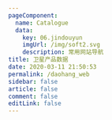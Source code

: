 ```yaml
---
pageComponent: 
  name: Catalogue
  data: 
    key: 06.jindouyun
    imgUrl: /img/soft2.svg
    description: 常用网站导航
title: 卫星产品数据
date: 2020-03-11 21:50:53
permalink: /daohang_web
sidebar: false
article: false
comment: false
editLink: false
---
```

